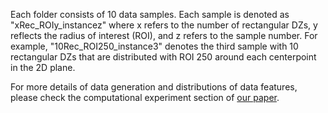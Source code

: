 Each folder consists of 10 data samples. Each sample is denoted as "xRec_ROIy_instancez" where x refers to the number of rectangular DZs, y reflects the radius of interest (ROI), and z refers to the sample number. For example, "10Rec_ROI250_instance3" denotes the third sample with 10 rectangular DZs that are distributed with ROI 250 around each centerpoint in the 2D plane. 

For more details of data generation and distributions of data features, please check the computational experiment section of [our paper](https://lnkd.in/geciVDj).
